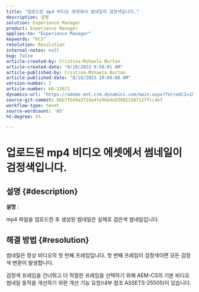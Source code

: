 ```yaml
---
title: "업로드된 mp4 비디오 에셋에서 썸네일이 검정색입니다."
description: 설명
solution: Experience Manager
product: Experience Manager
applies-to: "Experience Manager"
keywords: “KCS”
resolution: Resolution
internal-notes: null
bug: false
article-created-by: Cristina-Mihaela Burtan
article-created-date: "8/18/2023 9:58:01 AM"
article-published-by: Cristina-Mihaela Burtan
article-published-date: "8/18/2023 10:04:06 AM"
version-number: 1
article-number: KA-22671
dynamics-url: "https://adobe-ent.crm.dynamics.com/main.aspx?forceUCI=1&pagetype=entityrecord&etn=knowledgearticle&id=f92fdab5-ad3d-ee11-bdf4-6045bd006d92"
source-git-commit: 86b7fb49a372da4fe96eda93992236712ffcc4ef
workflow-type: tm+mt
source-wordcount: '85'
ht-degree: 5%

---
```


# 업로드된 mp4 비디오 에셋에서 썸네일이 검정색입니다.

## 설명 {#description}


<b>설명</b> :

mp4 파일을 업로드한 후 생성된 썸네일은 실제로 검은색 썸네일입니다.


## 해결 방법 {#resolution}




썸네일은 항상 비디오의 첫 번째 프레임입니다. 첫 번째 프레임이 검정색이면 모든 검정색 변환이 발생합니다.

검정색 프레임을 건너뛰고 더 적절한 프레임을 선택하기 위해 AEM-CS의 기본 비디오 썸네일 동작을 개선하기 위한 개선 기능 요청(내부 참조 ASSETS-25505)이 있습니다.


